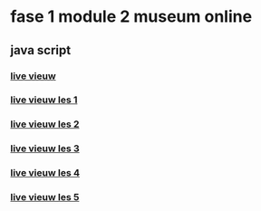 # fase 1 module 2 museum online
## java script

### [live vieuw](https://33372.hosts1.ma-cloud.nl/f1m2js/)
### [live vieuw les 1 ](https://33372.hosts1.ma-cloud.nl/f1m2js/les1-backgroundcolor)
### [live vieuw les 2 ](https://33372.hosts1.ma-cloud.nl/f1m2js/les2-boodschappen)
### [live vieuw les 3 ](https://33372.hosts1.ma-cloud.nl/f1m2js/les3-tentoonstellingen)
### [live vieuw les 4 ](https://33372.hosts1.ma-cloud.nl/f1m2js/les4-seasons)
### [live vieuw les 5 ](https://33372.hosts1.ma-cloud.nl/f1m2js/les5-silverbullet)